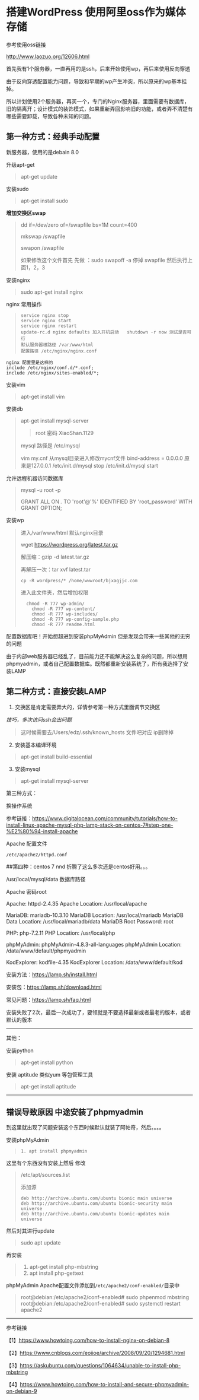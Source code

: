 

# 搭建WordPress 使用阿里oss作为媒体存储

参考使用oss链接

http://www.laozuo.org/12606.html



首先我有1个服务器，一直再用的是ssh，后来开始使用wp，再后来使用反向穿透

由于反向穿透配置能力问题，导致和早期的wp产生冲突，所以原来的wp基本挂掉。



所以计划使用2个服务器，再买一个，专门的Nginx服务器，里面需要有数据库，旧的隔离开；设计模式的装饰模式，如果重新弄回影响旧的功能，或者弄不清楚有哪些需要卸载，导致各种未知的问题。

## 第一种方式：经典手动配置

新服务器，使用的是debain 8.0

升级apt-get

> apt-get update

安装sudo

> apt-get install sudo

**增加交换区swap**

> dd if=/dev/zero of=/swapfile bs=1M count=400
>
> mkswap /swapfile
>
> swapon /swapfile
>
> 如果修改这个文件首先 先做 ：sudo swapoff -a  停掉 swapfile 然后执行上面1，2，3

安装nginx

> sudo apt-get install nginx

nginx 常用操作

> ```
> service nginx stop
> service nginx start
> service nginx restart
> update-rc.d nginx defaults 加入开机启动   shutdown -r now 测试是否可行
> 默认服务器根路径 /var/www/html
> 配置路径 /etc/nginx/nginx.conf
> ```

```
nginx 配置里是这样的
include /etc/nginx/conf.d/*.conf;
include /etc/nginx/sites-enabled/*;
```

安装vim

> apt-get install vim

安装db

> apt-get install mysql-server   
>
> > root 密码 XiaoShan.1129
>
> mysql 路径是 /etc/mysql
>
> vim my.cnf  从mysql目录进入修改mycnf文件  bind-address = 0.0.0.0 原来是127.0.0.1
>  /etc/init.d/mysql stop
>  /etc/init.d/mysql start

允许远程机器访问数据库

>mysql -u root -p
>
>GRANT ALL ON *.* TO 'root'@'%' IDENTIFIED BY 'root_password' WITH GRANT OPTION;

安装wp

> 进入/var/www/html 默认nginx目录
>
> wget https://wordpress.org/latest.tar.gz
>
> 解压缩：gzip -d latest.tar.gz
>
> 再解压一次：tar xvf latest.tar
>
> ```
> cp -R wordpress/* /home/wwwroot/bjxagjjc.com
> ```
>
> 进入此文件夹，然后增加权限
>
> ```
> 	chmod -R 777 wp-admin/
>     chmod -R 777 wp-content/
>     chmod -R 777 wp-includes/
>     chmod -R 777 wp-config-sample.php
>     chmod -R 777 readme.html
> 
> ```



配置数据库吧！开始想超进到安装phpMyAdmin 但是发现会带来一些其他的无穷的问题

由于内部web服务器已经乱了，目前能力还不能解决这么复杂的问题，所以想用phpmyadmin，或者自己配置数据库。既然都重新安装系统了，所有我选择了安装LAMP

## 第二种方式：直接安装LAMP

1. 交换区是肯定需要弄大的，详情参考第一种方式里面调节交换区

*技巧，多次访问ssh会出问题*

> 这时候需要去/Users/edz/.ssh/known_hosts 文件吧对应 ip删除掉

2. 安装基本编译环境

> apt-get install build-essential 

3. 安装mysql

> apt-get install mysql-server

第三种方式：

换操作系统

参考链接：https://www.digitalocean.com/community/tutorials/how-to-install-linux-apache-mysql-php-lamp-stack-on-centos-7#step-one-%E2%80%94-install-apache

Apache  配置文件

```
/etc/apache2/httpd.conf
```

##第四种：centos 7  nnd 折腾了这么多次还是centos好用。。。

/usr/local/mysql/data 数据库路径

Apache 密码root

Apache: httpd-2.4.35
Apache Location: /usr/local/apache

MariaDB: mariadb-10.3.10
MariaDB Location: /usr/local/mariadb
MariaDB Data Location: /usr/local/mariadb/data
MariaDB Root Password: root

PHP: php-7.2.11
PHP Location: /usr/local/php

phpMyAdmin: phpMyAdmin-4.8.3-all-languages
phpMyAdmin Location: /data/www/default/phpmyadmin

KodExplorer: kodfile-4.35
KodExplorer Location: /data/www/default/kod

安装方法：https://lamp.sh/install.html

安装包：https://lamp.sh/download.html

常见问题：https://lamp.sh/faq.html

安装失败了2次，最后一次成功了，要领就是不要选择最新或者最老的版本，或者默认的版本

----

其他：

安装python

> apt-get install python

安装 aptitude 类似yum 等包管理工具

> apt-get install aptitude

---

## 错误导致原因 中途安装了phpmyadmin 

到这里就出现了问题安装这个东西时候默认就装了阿帕奇，然后。。。。

安装phpMyAdmin

> ```
> 1. apt install phpmyadmin
> ```

这里有个东西没有安装上然后 修改 

>  /etc/apt/sources.list
>
> 添加源 
>
> ```
> deb http://archive.ubuntu.com/ubuntu bionic main universe
> deb http://archive.ubuntu.com/ubuntu bionic-security main universe
> deb http://archive.ubuntu.com/ubuntu bionic-updates main universe
> ```

然后对其进行update

> sudo apt update

再安装

> 1. apt-get install php-mbstring
> 2. apt install php-gettext

phpMyAdmin Apache配置文件添加到`/etc/apache2/conf-enabled/`目录中

> root@debian:/etc/apache2/conf-enabled# sudo phpenmod mbstring
> root@debian:/etc/apache2/conf-enabled# sudo systemctl restart apache2



----

参考链接

【1】https://www.howtoing.com/how-to-install-nginx-on-debian-8

【2】https://www.cnblogs.com/eoiioe/archive/2008/09/20/1294681.html

【3】https://askubuntu.com/questions/1064634/unable-to-install-php-mbstring

【4】https://www.howtoing.com/how-to-install-and-secure-phpmyadmin-on-debian-9

